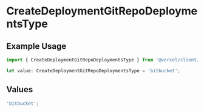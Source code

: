 # CreateDeploymentGitRepoDeploymentsType

## Example Usage

```typescript
import { CreateDeploymentGitRepoDeploymentsType } from '@vercel/client/models/operations';

let value: CreateDeploymentGitRepoDeploymentsType = 'bitbucket';
```

## Values

```typescript
'bitbucket';
```
